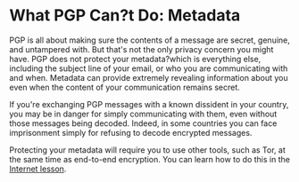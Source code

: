 [Title]: # (What PGP Can?t Do: Metadata)
[Difficulty]: # (Advanced)
[Order]: # (3)

# What PGP Can?t Do: Metadata

PGP is all about making sure the contents of a message are secret, genuine, and untampered with. But that's not the only privacy concern you might have. PGP does not protect your metadata?which is everything else, including the subject line of your email, or who you are communicating with and when. Metadata can provide extremely revealing information about you even when the content of your communication remains secret.

If you're exchanging PGP messages with a known dissident in your country, you may be in danger for simply communicating with them, even without those messages being decoded. Indeed, in some countries you can face imprisonment simply for refusing to decode encrypted messages.

Protecting your metadata will require you to use other tools, such as Tor, at the same time as end-to-end encryption. You can learn how to do this in the [Internet lesson](umbrella://lesson/the-internet). 